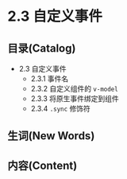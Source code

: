 # 2.3 自定义事件


## 目录(Catalog)
- 2.3 自定义事件
    + 2.3.1 事件名
    + 2.3.2 自定义组件的 `v-model` 
    + 2.3.3 将原生事件绑定到组件
    + 2.3.4 `.sync` 修饰符



## 生词(New Words)




## 内容(Content)
